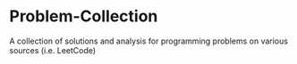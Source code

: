 # Problem-Collection
A collection of solutions and analysis for programming problems on various sources (i.e. LeetCode)
